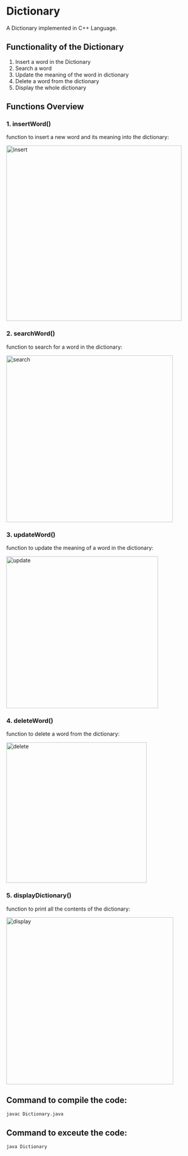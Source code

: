 # Dictionary
A Dictionary implemented in C++ Language.

## Functionality of the Dictionary
 1. Insert a word in the Dictionary
 2. Search a word
 3. Update the meaning of the word in dictionary
 4. Delete a word from the dictionary
 5. Display the whole dictionary

## Functions Overview
 ### 1. insertWord()
function to insert a new word and its meaning into the dictionary:

<img width="462" alt="insert" src="https://user-images.githubusercontent.com/44068648/80862403-68d31800-8c92-11ea-8b16-5434354f57ed.PNG">

 ### 2. searchWord()
function to search for a word in the dictionary:

<img width="439" alt="search" src="https://user-images.githubusercontent.com/44068648/80862429-a46de200-8c92-11ea-84c0-b108628bfeff.PNG">

 ### 3. updateWord()
function to update the meaning of a word in the dictionary:

<img width="400" alt="update" src="https://user-images.githubusercontent.com/44068648/80862459-f7e03000-8c92-11ea-9cbd-0d1d353e68cf.PNG">

 ### 4. deleteWord()
function to delete a word from the dictionary:

<img width="370" alt="delete" src="https://user-images.githubusercontent.com/44068648/80862491-47266080-8c93-11ea-8e2f-9ae24aeb8a93.PNG">

 ### 5. displayDictionary()
function to print all the contents of the dictionary:

<img width="440" alt="display" src="https://user-images.githubusercontent.com/44068648/80862543-88b70b80-8c93-11ea-9989-e21e33689827.PNG">

## Command to compile the code:
    javac Dictionary.java
## Command to exceute the code:
    java Dictionary
     
